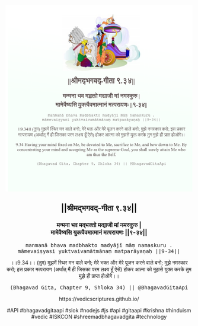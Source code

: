 <img src="../../asset/BG_9_34.png"/>
<center><h2>||श्रीमद्‍भगवद्‍-गीता ९.३४||</h2>
<h3>मन्मना भव मद्भक्तो मद्याजी मां नमस्कुरु |<br/>मामेवैष्यसि युक्त्वैवमात्मानं मत्परायणः ||९-३४||</h3>
<pre>manmanā bhava madbhakto madyājī māṃ namaskuru .<br/>māmevaiṣyasi yuktvaivamātmānaṃ matparāyaṇaḥ ||9-34||</pre>
<p>।।9.34।। (तुम) मुझमें स्थिर मन वाले बनो; मेरे भक्त और मेरे पूजन करने वाले बनो; मुझे नमस्कार करो; इस प्रकार मत्परायण (अर्थात् मैं ही जिसका परम लक्ष्य हूँ ऐसे) होकर आत्मा को मुझसे युक्त करके तुम मुझे ही प्राप्त होओगे।।</p>
<pre>(Bhagavad Gita, Chapter 9, Shloka 34) || @BhagavadGitaApi</pre><p>https://vedicscriptures.github.io/</p><p>#API #bhagavadgitaapi #slok #nodejs #js #api #gitaapi #krishna #hinduism #vedic #ISKCON #shreemadbhagavadgita #technology</p></center>